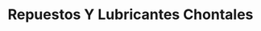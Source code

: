 ---
title: "Repuestos Y Lubricantes Chontales"
url: /la-libertad/repuestos-y-lubricantes-chontales/
shop: piezas de automóviles
---